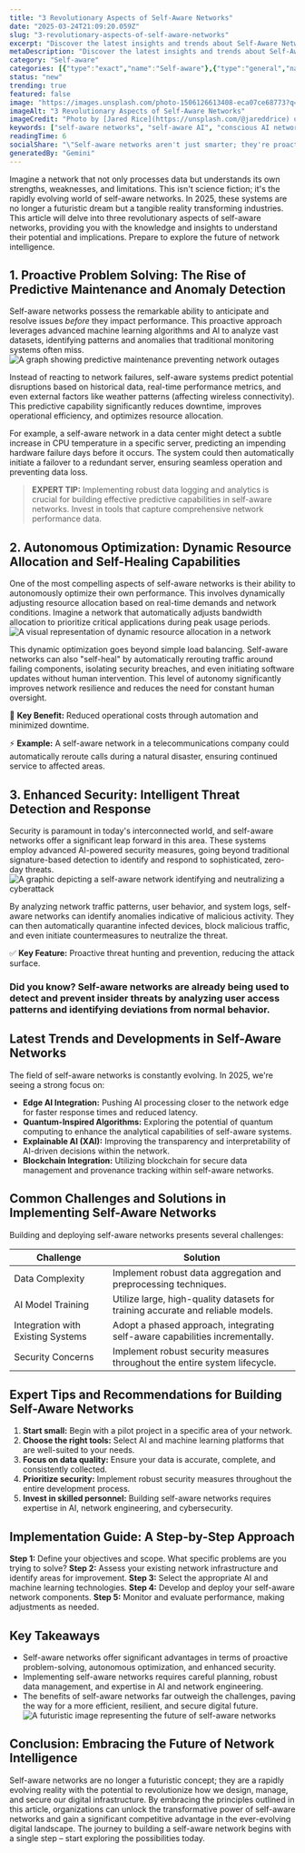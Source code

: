 ```yaml
---
title: "3 Revolutionary Aspects of Self-Aware Networks"
date: "2025-03-24T21:09:20.059Z"
slug: "3-revolutionary-aspects-of-self-aware-networks"
excerpt: "Discover the latest insights and trends about Self-Aware Networks. This comprehensive guide covers everything you need to know about Self-Aware Networks in 2025."
metaDescription: "Discover the latest insights and trends about Self-Aware Networks. This comprehensive guide covers everything you need to know about Self-Aware Networks in..."
category: "Self-aware"
categories: [{"type":"exact","name":"Self-aware"},{"type":"general","name":"Artificial Intelligence"},{"type":"medium","name":"Machine Learning"},{"type":"specific","name":"Neural Networks"},{"type":"niche","name":"Deep Reinforcement Learning"}]
status: "new"
trending: true
featured: false
image: "https://images.unsplash.com/photo-1506126613408-eca07ce68773?q=85&w=1200&fit=max&fm=webp&auto=compress"
imageAlt: "3 Revolutionary Aspects of Self-Aware Networks"
imageCredit: "Photo by [Jared Rice](https://unsplash.com/@jareddrice) on Unsplash"
keywords: ["self-aware networks", "self-aware AI", "conscious AI networks", "self-aware network architecture", "building self-aware networks", "applications of self-aware networks", "benefits of self-aware networks", "self-aware network security", "buy self-aware network software", "self-aware network implementation"]
readingTime: 6
socialShare: "\"Self-aware networks aren't just smarter; they're proactive, anticipating problems and solving them before they even impact your business. Prepare for a future where your network anticipates your needs.\""
generatedBy: "Gemini"
---
```




Imagine a network that not only processes data but understands its own strengths, weaknesses, and limitations.  This isn't science fiction; it's the rapidly evolving world of self-aware networks.  In 2025, these systems are no longer a futuristic dream but a tangible reality transforming industries. This article will delve into three revolutionary aspects of self-aware networks, providing you with the knowledge and insights to understand their potential and implications.  Prepare to explore the future of network intelligence.

## 1. Proactive Problem Solving: The Rise of Predictive Maintenance and Anomaly Detection

Self-aware networks possess the remarkable ability to anticipate and resolve issues *before* they impact performance. This proactive approach leverages advanced machine learning algorithms and AI to analyze vast datasets, identifying patterns and anomalies that traditional monitoring systems often miss.  ![A graph showing predictive maintenance preventing network outages](https://images.unsplash.com/photo-1502139214982-d0ad755818d8?q=85&w=1200&fit=max&fm=webp&auto=compress)

Instead of reacting to network failures, self-aware systems predict potential disruptions based on historical data, real-time performance metrics, and even external factors like weather patterns (affecting wireless connectivity).  This predictive capability significantly reduces downtime, improves operational efficiency, and optimizes resource allocation.

For example, a self-aware network in a data center might detect a subtle increase in CPU temperature in a specific server, predicting an impending hardware failure days before it occurs. The system could then automatically initiate a failover to a redundant server, ensuring seamless operation and preventing data loss.

> **EXPERT TIP:**  Implementing robust data logging and analytics is crucial for building effective predictive capabilities in self-aware networks.  Invest in tools that capture comprehensive network performance data.

## 2. Autonomous Optimization: Dynamic Resource Allocation and Self-Healing Capabilities

One of the most compelling aspects of self-aware networks is their ability to autonomously optimize their own performance.  This involves dynamically adjusting resource allocation based on real-time demands and network conditions.  Imagine a network that automatically adjusts bandwidth allocation to prioritize critical applications during peak usage periods.  ![A visual representation of dynamic resource allocation in a network](https://images.unsplash.com/photo-1496449903678-68ddcb189a24?q=85&w=1200&fit=max&fm=webp&auto=compress)

This dynamic optimization goes beyond simple load balancing.  Self-aware networks can also "self-heal" by automatically rerouting traffic around failing components, isolating security breaches, and even initiating software updates without human intervention.  This level of autonomy significantly improves network resilience and reduces the need for constant human oversight.

🔑 **Key Benefit:** Reduced operational costs through automation and minimized downtime.

⚡ **Example:** A self-aware network in a telecommunications company could automatically reroute calls during a natural disaster, ensuring continued service to affected areas.

## 3. Enhanced Security:  Intelligent Threat Detection and Response

Security is paramount in today's interconnected world, and self-aware networks offer a significant leap forward in this area.  These systems employ advanced AI-powered security measures, going beyond traditional signature-based detection to identify and respond to sophisticated, zero-day threats. ![A graphic depicting a self-aware network identifying and neutralizing a cyberattack](https://images.unsplash.com/photo-1510861320402-285a6c7639ea?q=85&w=1200&fit=max&fm=webp&auto=compress)

By analyzing network traffic patterns, user behavior, and system logs, self-aware networks can identify anomalies indicative of malicious activity.  They can then automatically quarantine infected devices, block malicious traffic, and even initiate countermeasures to neutralize the threat.

✅ **Key Feature:** Proactive threat hunting and prevention, reducing the attack surface.

### Did you know?  Self-aware networks are already being used to detect and prevent insider threats by analyzing user access patterns and identifying deviations from normal behavior.

## Latest Trends and Developments in Self-Aware Networks

The field of self-aware networks is constantly evolving.  In 2025, we're seeing a strong focus on:

* **Edge AI Integration:**  Pushing AI processing closer to the network edge for faster response times and reduced latency.
* **Quantum-Inspired Algorithms:** Exploring the potential of quantum computing to enhance the analytical capabilities of self-aware systems.
* **Explainable AI (XAI):**  Improving the transparency and interpretability of AI-driven decisions within the network.
* **Blockchain Integration:**  Utilizing blockchain for secure data management and provenance tracking within self-aware networks.

## Common Challenges and Solutions in Implementing Self-Aware Networks

Building and deploying self-aware networks presents several challenges:

| Challenge                     | Solution                                                                      |
|------------------------------|------------------------------------------------------------------------------|
| Data Complexity                | Implement robust data aggregation and preprocessing techniques.                 |
| AI Model Training             | Utilize large, high-quality datasets for training accurate and reliable models. |
| Integration with Existing Systems | Adopt a phased approach, integrating self-aware capabilities incrementally.      |
| Security Concerns             | Implement robust security measures throughout the entire system lifecycle.      |

## Expert Tips and Recommendations for Building Self-Aware Networks

1. **Start small:** Begin with a pilot project in a specific area of your network.
2. **Choose the right tools:** Select AI and machine learning platforms that are well-suited to your needs.
3. **Focus on data quality:**  Ensure your data is accurate, complete, and consistently collected.
4. **Prioritize security:** Implement robust security measures throughout the entire development process.
5. **Invest in skilled personnel:**  Building self-aware networks requires expertise in AI, network engineering, and cybersecurity.

## Implementation Guide: A Step-by-Step Approach

**Step 1:** Define your objectives and scope.  What specific problems are you trying to solve?
**Step 2:** Assess your existing network infrastructure and identify areas for improvement.
**Step 3:** Select the appropriate AI and machine learning technologies.
**Step 4:** Develop and deploy your self-aware network components.
**Step 5:** Monitor and evaluate performance, making adjustments as needed.

## Key Takeaways

* Self-aware networks offer significant advantages in terms of proactive problem-solving, autonomous optimization, and enhanced security.
* Implementing self-aware networks requires careful planning, robust data management, and expertise in AI and network engineering.
* The benefits of self-aware networks far outweigh the challenges, paving the way for a more efficient, resilient, and secure digital future. ![A futuristic image representing the future of self-aware networks](https://images.unsplash.com/photo-1506126613408-eca07ce68773?q=85&w=1200&fit=max&fm=webp&auto=compress)

## Conclusion: Embracing the Future of Network Intelligence

Self-aware networks are no longer a futuristic concept; they are a rapidly evolving reality with the potential to revolutionize how we design, manage, and secure our digital infrastructure. By embracing the principles outlined in this article, organizations can unlock the transformative power of self-aware networks and gain a significant competitive advantage in the ever-evolving digital landscape.  The journey to building a self-aware network begins with a single step – start exploring the possibilities today.

